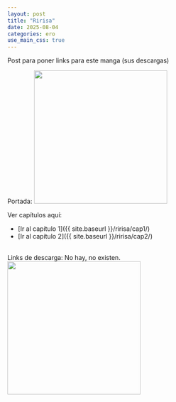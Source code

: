 ```yaml
---
layout: post
title: "Ririsa"
date: 2025-08-04
categories: ero
use_main_css: true
---
```

Post para poner links para este manga (sus descargas)

Portada:
<img src="{{ site.baseurl }}/assets/img/ririsa-cover.jpg" width="300">

Ver capítulos aquí:
  - [Ir al capítulo 1]({{ site.baseurl }}/ririsa/cap1/)
  - [Ir al capítulo 2]({{ site.baseurl }}/ririsa/cap2/)

<br>
Links de descarga:
No hay, no existen.
<br>
<img src="{{ site.baseurl }}/assets/img/nohaymeme.jpg" width="300">